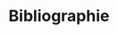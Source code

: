 ---
title: Bibliographie
longTitle: 'Bibliographie'
tags:
- gccommon
french:
- "[[Bibliographies]]"
---